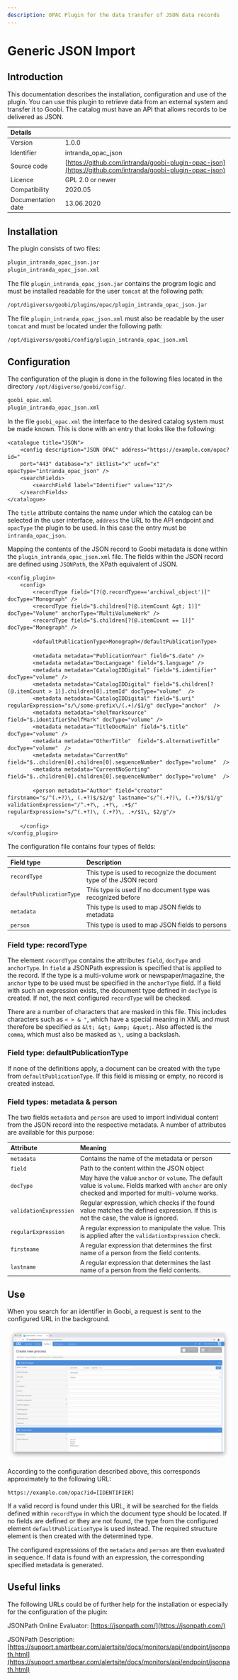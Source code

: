 ```yaml
---
description: OPAC Plugin for the data transfer of JSON data records
---
```


# Generic JSON Import

## Introduction

This documentation describes the installation, configuration and use of the plugin. You can use this plugin to retrieve data from an external system and transfer it to Goobi. The catalog must have an API that allows records to be delivered as JSON.

| Details |  |
| :--- | :--- |
| Version | 1.0.0 |
| Identifier | intranda\_opac\_json |
| Source code | [https://github.com/intranda/goobi-plugin-opac-json](https://github.com/intranda/goobi-plugin-opac-json) |
| Licence | GPL 2.0 or newer |
| Compatibility | 2020.05 |
| Documentation date | ​13.06.2020 |

## Installation

The plugin consists of two files:

```bash
plugin_intranda_opac_json.jar
plugin_intranda_opac_json.xml
```

The file `plugin_intranda_opac_json.jar` contains the program logic and must be installed readable for the user `tomcat` at the following path:

```bash
/opt/digiverso/goobi/plugins/opac/plugin_intranda_opac_json.jar
```

The file `plugin_intranda_opac_json.xml` must also be readable by the user `tomcat` and must be located under the following path:

```bash
/opt/digiverso/goobi/config/plugin_intranda_opac_json.xml
```

## Configuration

The configuration of the plugin is done in the following files located in the directory `/opt/digiverso/goobi/config/`.

```bash
goobi_opac.xml
plugin_intranda_opac_json.xml
```

In the file `goobi_opac.xml` the interface to the desired catalog system must be made known. This is done with an entry that looks like the following:

```markup
<catalogue title="JSON">
    <config description="JSON OPAC" address="https://example.com/opac?id="
    port="443" database="x" iktlist="x" ucnf="x" opacType="intranda_opac_json" />
    <searchFields>
        <searchField label="Identifier" value="12"/>
    </searchFields>
</catalogue>
```

The `title` attribute contains the name under which the catalog can be selected in the user interface, `address` the URL to the API endpoint and `opacType` the plugin to be used. In this case the entry must be `intranda_opac_json`.

Mapping the contents of the JSON record to Goobi metadata is done within the `plugin_intranda_opac_json.xml` file. The fields within the JSON record are defined using `JSONPath`, the XPath equivalent of JSON.

```markup
<config_plugin>
    <config>
        <recordType field="[?(@.recordType=='archival_object')]" docType="Monograph" />
        <recordType field="$.children[?(@.itemCount &gt; 1)]"  docType="Volume" anchorType="MultiVolumeWork" />
        <recordType field="$.children[?(@.itemCount == 1)]" docType="Monograph" />

        <defaultPublicationType>Monograph</defaultPublicationType>

        <metadata metadata="PublicationYear" field="$.date" />
        <metadata metadata="DocLanguage" field="$.language" />
        <metadata metadata="CatalogIDDigital" field="$.identifier" docType="volume" />
        <metadata metadata="CatalogIDDigital" field="$.children[?(@.itemCount > 1)].children[0].itemId" docType="volume"  />
        <metadata metadata="CatalogIDDigital" field="$.uri" regularExpression="s/\/some-prefix\/(.+)/$1/g" docType="anchor"  />
        <metadata metadata="shelfmarksource" field="$.identifierShelfMark" docType="volume" />
        <metadata metadata="TitleDocMain" field="$.title" docType="volume" />  
        <metadata metadata="OtherTitle"  field="$.alternativeTitle" docType="volume"  />
        <metadata metadata="CurrentNo" field="$..children[0].children[0].sequenceNumber" docType="volume"  />
        <metadata metadata="CurrentNoSorting" field="$..children[0].children[0].sequenceNumber" docType="volume"  />

        <person metadata="Author" field="creator" firstname="s/^(.+?)\, (.+?)$/$2/g" lastname="s/^(.+?)\, (.+?)$/$1/g" validationExpression="/^.+?\, .+?\, .+$/" regularExpression="s/^(.+?)\, (.+?)\, .+/$1\, $2/g"/>

    </config>
</config_plugin>
```

The configuration file contains four types of fields:

| Field type | Description |
| :--- | :--- |
| `recordType` | This type is used to recognize the document type of the JSON record |
| `defaultPublicationType` | This type is used if no document type was recognized before |
| `metadata` | This type is used to map JSON fields to metadata |
| `person` | This type is used to map JSON fields to persons |

### Field type: recordType

The element `recordType` contains the attributes `field`, `docType` and `anchorType`. In `field` a JSONPath expression is specified that is applied to the record. If the type is a multi-volume work or newspaper/magazine, the `anchor` type to be used must be specified in the `anchorType` field. If a field with such an expression exists, the document type defined in `docType` is created. If not, the next configured `recordType` will be checked.

There are a number of characters that are masked in this file. This includes characters such as `< > & "`, which have a special meaning in XML and must therefore be specified as `&lt; &gt; &amp; &quot;`. Also affected is the `comma`, which must also be masked as `\,` using a backslash.

### Field type: defaultPublicationType

If none of the definitions apply, a document can be created with the type from `defaultPublicationType`. If this field is missing or empty, no record is created instead.

### Field types: metadata & person

The two fields `metadata` and `person` are used to import individual content from the JSON record into the respective metadata. A number of attributes are available for this purpose:

| Attribute | Meaning |
| :--- | :--- |
| `metadata` | Contains the name of the metadata or person |
| `field` | Path to the content within the JSON object |
| `docType` | May have the value `anchor` or `volume`. The default value is `volume`. Fields marked with `anchor` are only checked and imported for multi-volume works. |
| `validationExpression` | Regular expression, which checks if the found value matches the defined expression. If this is not the case, the value is ignored. |
| `regularExpression` | A regular expression to manipulate the value. This is applied after the `validationExpression` check. |
| `firstname` | A regular expression that determines the first name of a person from the field contents. |
| `lastname` | A regular expression that determines the last name of a person from the field contents. |

## Use

When you search for an identifier in Goobi, a request is sent to the configured URL in the background.

![Goobi workflow interface for querying the catalogue](../.gitbook/assets/plugin_opac_json_en.png)

According to the configuration described above, this corresponds approximately to the following URL:

```text
https://example.com/opac?id=[IDENTIFIER]
```

If a valid record is found under this URL, it will be searched for the fields defined within `recordType` in which the document type should be located. If no fields are defined or they are not found, the type from the configured element `defaultPublicationType` is used instead. The required structure element is then created with the determined type.

The configured expressions of the `metadata` and `person` are then evaluated in sequence. If data is found with an expression, the corresponding specified metadata is generated.

## Useful links

The following URLs could be of further help for the installation or especially for the configuration of the plugin:

JSONPath Online Evaluator: [https://jsonpath.com/](https://jsonpath.com/)

JSONPath Description: [https://support.smartbear.com/alertsite/docs/monitors/api/endpoint/jsonpath.html](https://support.smartbear.com/alertsite/docs/monitors/api/endpoint/jsonpath.html)

